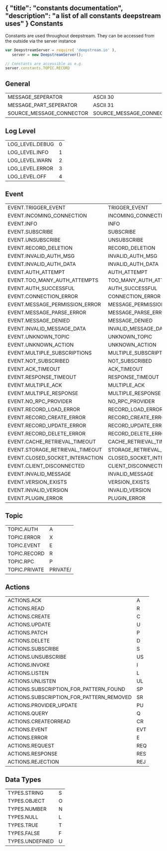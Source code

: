 {
   "title": "constants documentation",
   "description": "a list of all constants deepstream uses"
}
Constants
----------------------------------
Constants are used throughout deepstream. They can be accessed from the outside via the server instance 

```javascript
var DeepstreamServer = require( 'deepstream.io' ),
   server = new DeepstreamServer();

// Constants are accessible as e.g.
server.constants.TOPIC.RECORD
```

General
---------------------------
<table class="mini constants">
   <tbody>
      <tr>
         <td>MESSAGE_SEPERATOR</td>
         <td>ASCII 30</td>
      </tr>
      <tr>
         <td>MESSAGE_PART_SEPERATOR</td>
         <td>ASCII 31</td>
      </tr>
      <tr>
         <td>SOURCE_MESSAGE_CONNECTOR</td>
         <td>SOURCE_MESSAGE_CONNECTOR</td>
      </tr>
   </tbody>
</table>

Log Level
---------------------------
<table class="mini constants">
   <tbody>
      <tr>
         <td>LOG_LEVEL.DEBUG</td>
         <td>0</td>
      </tr>
      <tr>
         <td>LOG_LEVEL.INFO</td>
         <td>1</td>
      </tr>
      <tr>
         <td>LOG_LEVEL.WARN</td>
         <td>2</td>
      </tr>
      <tr>
         <td>LOG_LEVEL.ERROR</td>
         <td>3</td>
      </tr>
      <tr>
         <td>LOG_LEVEL.OFF</td>
         <td>4</td>
      </tr>
   </tbody>
</table>

Event
---------------------------
<table class="mini constants">
   <tbody>
      <tr>
         <td>EVENT.TRIGGER_EVENT</td>
         <td>TRIGGER_EVENT</td>
      </tr>
      <tr>
         <td>EVENT.INCOMING_CONNECTION</td>
         <td>INCOMING_CONNECTION</td>
      </tr>
      <tr>
         <td>EVENT.INFO</td>
         <td>INFO</td>
      </tr>
      <tr>
         <td>EVENT.SUBSCRIBE</td>
         <td>SUBSCRIBE</td>
      </tr>
      <tr>
         <td>EVENT.UNSUBSCRIBE</td>
         <td>UNSUBSCRIBE</td>
      </tr>
      <tr>
         <td>EVENT.RECORD_DELETION</td>
         <td>RECORD_DELETION</td>
      </tr>
      <tr>
         <td>EVENT.INVALID_AUTH_MSG</td>
         <td>INVALID_AUTH_MSG</td>
      </tr>
      <tr>
         <td>EVENT.INVALID_AUTH_DATA</td>
         <td>INVALID_AUTH_DATA</td>
      </tr>
      <tr>
         <td>EVENT.AUTH_ATTEMPT</td>
         <td>AUTH_ATTEMPT</td>
      </tr>
      <tr>
         <td>EVENT.TOO_MANY_AUTH_ATTEMPTS</td>
         <td>TOO_MANY_AUTH_ATTEMPTS</td>
      </tr>
      <tr>
         <td>EVENT.AUTH_SUCCESSFUL</td>
         <td>AUTH_SUCCESSFUL</td>
      </tr>
      <tr>
         <td>EVENT.CONNECTION_ERROR</td>
         <td>CONNECTION_ERROR</td>
      </tr>
      <tr>
         <td>EVENT.MESSAGE_PERMISSION_ERROR</td>
         <td>MESSAGE_PERMISSION_ERROR</td>
      </tr>
      <tr>
         <td>EVENT.MESSAGE_PARSE_ERROR</td>
         <td>MESSAGE_PARSE_ERROR</td>
      </tr>
      <tr>
         <td>EVENT.MESSAGE_DENIED</td>
         <td>MESSAGE_DENIED</td>
      </tr>
      <tr>
         <td>EVENT.INVALID_MESSAGE_DATA</td>
         <td>INVALID_MESSAGE_DATA</td>
      </tr>
      <tr>
         <td>EVENT.UNKNOWN_TOPIC</td>
         <td>UNKNOWN_TOPIC</td>
      </tr>
      <tr>
         <td>EVENT.UNKNOWN_ACTION</td>
         <td>UNKNOWN_ACTION</td>
      </tr>
      <tr>
         <td>EVENT.MULTIPLE_SUBSCRIPTIONS</td>
         <td>MULTIPLE_SUBSCRIPTIONS</td>
      </tr>
      <tr>
         <td>EVENT.NOT_SUBSCRIBED</td>
         <td>NOT_SUBSCRIBED</td>
      </tr>
      <tr>
         <td>EVENT.ACK_TIMEOUT</td>
         <td>ACK_TIMEOUT</td>
      </tr>
      <tr>
         <td>EVENT.RESPONSE_TIMEOUT</td>
         <td>RESPONSE_TIMEOUT</td>
      </tr>
      <tr>
         <td>EVENT.MULTIPLE_ACK</td>
         <td>MULTIPLE_ACK</td>
      </tr>
      <tr>
         <td>EVENT.MULTIPLE_RESPONSE</td>
         <td>MULTIPLE_RESPONSE</td>
      </tr>
      <tr>
         <td>EVENT.NO_RPC_PROVIDER</td>
         <td>NO_RPC_PROVIDER</td>
      </tr>
      <tr>
         <td>EVENT.RECORD_LOAD_ERROR</td>
         <td>RECORD_LOAD_ERROR</td>
      </tr>
      <tr>
         <td>EVENT.RECORD_CREATE_ERROR</td>
         <td>RECORD_CREATE_ERROR</td>
      </tr>
      <tr>
         <td>EVENT.RECORD_UPDATE_ERROR</td>
         <td>RECORD_UPDATE_ERROR</td>
      </tr>
      <tr>
         <td>EVENT.RECORD_DELETE_ERROR</td>
         <td>RECORD_DELETE_ERROR</td>
      </tr>
      <tr>
         <td>EVENT.CACHE_RETRIEVAL_TIMEOUT</td>
         <td>CACHE_RETRIEVAL_TIMEOUT</td>
      </tr>
      <tr>
         <td>EVENT.STORAGE_RETRIEVAL_TIMEOUT</td>
         <td>STORAGE_RETRIEVAL_TIMEOUT</td>
      </tr>
      <tr>
         <td>EVENT.CLOSED_SOCKET_INTERACTION</td>
         <td>CLOSED_SOCKET_INTERACTION</td>
      </tr>
      <tr>
         <td>EVENT.CLIENT_DISCONNECTED</td>
         <td>CLIENT_DISCONNECTED</td>
      </tr>
      <tr>
         <td>EVENT.INVALID_MESSAGE</td>
         <td>INVALID_MESSAGE</td>
      </tr>
      <tr>
         <td>EVENT.VERSION_EXISTS</td>
         <td>VERSION_EXISTS</td>
      </tr>
      <tr>
         <td>EVENT.INVALID_VERSION</td>
         <td>INVALID_VERSION</td>
      </tr>
      <tr>
         <td>EVENT.PLUGIN_ERROR</td>
         <td>PLUGIN_ERROR</td>
      </tr>
   </tbody>
</table>

Topic
---------------------------
<table class="mini constants">
   <tbody>
      <tr>
         <td>TOPIC.AUTH</td>
         <td>A</td>
      </tr>
      <tr>
         <td>TOPIC.ERROR</td>
         <td>X</td>
      </tr>
      <tr>
         <td>TOPIC.EVENT</td>
         <td>E</td>
      </tr>
      <tr>
         <td>TOPIC.RECORD</td>
         <td>R</td>
      </tr>
      <tr>
         <td>TOPIC.RPC</td>
         <td>P</td>
      </tr>
      <tr>
         <td>TOPIC.PRIVATE</td>
         <td>PRIVATE/</td>
      </tr>
   </tbody>
</table>

Actions
---------------------------
<table class="mini constants">
   <tbody>
      <tr>
         <td>ACTIONS.ACK</td>
         <td>A</td>
      </tr>
      <tr>
         <td>ACTIONS.READ</td>
         <td>R</td>
      </tr>
      <tr>
         <td>ACTIONS.CREATE</td>
         <td>C</td>
      </tr>
      <tr>
         <td>ACTIONS.UPDATE</td>
         <td>U</td>
      </tr>
      <tr>
         <td>ACTIONS.PATCH</td>
         <td>P</td>
      </tr>
      <tr>
         <td>ACTIONS.DELETE</td>
         <td>D</td>
      </tr>
      <tr>
         <td>ACTIONS.SUBSCRIBE</td>
         <td>S</td>
      </tr>
      <tr>
         <td>ACTIONS.UNSUBSCRIBE</td>
         <td>US</td>
      </tr>
      <tr>
         <td>ACTIONS.INVOKE</td>
         <td>I</td>
      </tr>
      <tr>
         <td>ACTIONS.LISTEN</td>
         <td>L</td>
      </tr>
      <tr>
         <td>ACTIONS.UNLISTEN</td>
         <td>UL</td>
      </tr>
      <tr>
         <td>ACTIONS.SUBSCRIPTION_FOR_PATTERN_FOUND</td>
         <td>SP</td>
      </tr>
      <tr>
         <td>ACTIONS.SUBSCRIPTION_FOR_PATTERN_REMOVED</td>
         <td>SR</td>
      </tr>
      <tr>
         <td>ACTIONS.PROVIDER_UPDATE</td>
         <td>PU</td>
      </tr>
      <tr>
         <td>ACTIONS.QUERY</td>
         <td>Q</td>
      </tr>
      <tr>
         <td>ACTIONS.CREATEORREAD</td>
         <td>CR</td>
      </tr>
      <tr>
         <td>ACTIONS.EVENT</td>
         <td>EVT</td>
      </tr>
      <tr>
         <td>ACTIONS.ERROR</td>
         <td>E</td>
      </tr>
      <tr>
         <td>ACTIONS.REQUEST</td>
         <td>REQ</td>
      </tr>
      <tr>
         <td>ACTIONS.RESPONSE</td>
         <td>RES</td>
      </tr>
      <tr>
         <td>ACTIONS.REJECTION</td>
         <td>REJ</td>
      </tr>
   </tbody>
</table>

Data Types
---------------------------
<table class="mini constants">
   <tbody>
      <tr>
         <td>TYPES.STRING</td>
         <td>S</td>
      </tr>
      <tr>
         <td>TYPES.OBJECT</td>
         <td>O</td>
      </tr>
      <tr>
         <td>TYPES.NUMBER</td>
         <td>N</td>
      </tr>
      <tr>
         <td>TYPES.NULL</td>
         <td>L</td>
      </tr>
      <tr>
         <td>TYPES.TRUE</td>
         <td>T</td>
      </tr>
      <tr>
         <td>TYPES.FALSE</td>
         <td>F</td>
      </tr>
      <tr>
         <td>TYPES.UNDEFINED</td>
         <td>U</td>
      </tr>
   </tbody>
</table>

</div>